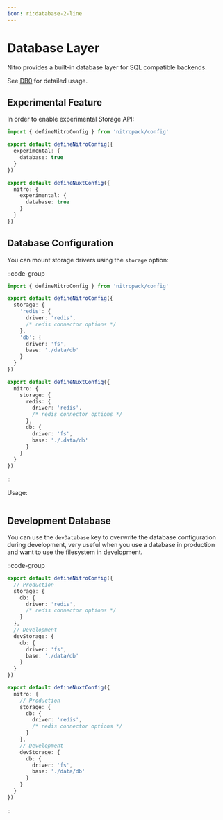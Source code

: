 ```yaml
---
icon: ri:database-2-line
---
```


# Database Layer

Nitro provides a built-in database layer for SQL compatible backends.

See [DB0](https://db0.unjs.io) for detailed usage.

## Experimental Feature

In order to enable experimental Storage API:

```ts [nitro.config.ts]
import { defineNitroConfig } from 'nitropack/config'

export default defineNitroConfig({
  experimental: {
    database: true
  }
})
```

```ts [nuxt.config.ts]
export default defineNuxtConfig({
  nitro: {
    experimental: {
      database: true
    }
  }
})
```

## Database Configuration

You can mount storage drivers using the `storage` option:

::code-group
```ts [nitro.config.ts]
import { defineNitroConfig } from 'nitropack/config'

export default defineNitroConfig({
  storage: {
    'redis': {
      driver: 'redis',
      /* redis connector options */
    },
    'db': {
      driver: 'fs',
      base: './data/db'
    }
  }
})
```
```ts [nuxt.config.ts]
export default defineNuxtConfig({
  nitro: {
    storage: {
      redis: {
        driver: 'redis',
        /* redis connector options */
      },
      db: {
        driver: 'fs',
        base: './.data/db'
      }
    }
  }
})
```
::

Usage:

```ts
```

## Development Database

You can use the `devDatabase` key to overwrite the database configuration during development, very useful when you use a database in production and want to use the filesystem in development.

::code-group
```ts [nitro.config.ts]
export default defineNitroConfig({
  // Production
  storage: {
    db: {
      driver: 'redis',
      /* redis connector options */
    }
  },
  // Development
  devStorage: {
    db: {
      driver: 'fs',
      base: './data/db'
    }
  }
})
```
```ts [nuxt.config.ts]
export default defineNuxtConfig({
  nitro: {
    // Production
    storage: {
      db: {
        driver: 'redis',
        /* redis connector options */
      }
    },
    // Development
    devStorage: {
      db: {
        driver: 'fs',
        base: './data/db'
      }
    }
  }
})
```
::
